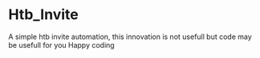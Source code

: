 # Htb_Invite
A simple htb invite automation, this innovation is not usefull but code may be usefull for you
Happy coding
